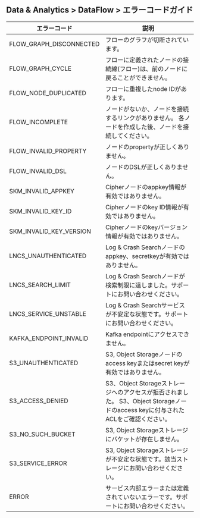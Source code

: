 ## Data & Analytics > DataFlow > エラーコードガイド

| エラーコード                  | 説明                                                                                      |
|-------------------------|------------------------------------------------------------------------------------------|
| FLOW_GRAPH_DISCONNECTED | フローのグラフが切断されています。                                                                       |  
| FLOW_GRAPH_CYCLE        | フローに定義されたノードの接続線(フロー)は、前のノードに戻ることができません。                                                |
| FLOW_NODE_DUPLICATED    | フローに重複したnode IDがあります。                                                                  |
| FLOW_INCOMPLETE         | ノードがないか、ノードを接続するリンクがありません。 各ノードを作成した後、ノードを接続してください。                                         |
| FLOW_INVALID_PROPERTY   | ノードのpropertyが正しくありません。                                                                 | 
| FLOW_INVALID_DSL        | ノードのDSLが正しくありません。                                                                      | 
| SKM_INVALID_APPKEY      | Cipherノードのappkey情報が有効ではありません。                                                         |
| SKM_INVALID_KEY_ID      | Cipherノードのkey ID情報が有効ではありません。                                                         |
| SKM_INVALID_KEY_VERSION | Cipherノードのkeyバージョン情報が有効ではありません。                                                         |
| LNCS_UNAUTHENTICATED    | Log & Crash Searchノードのappkey、secretkeyが有効ではありません。                                     |
| LNCS_SEARCH_LIMIT       | Log & Crash Searchノードが検索制限に達しました。サポートにお問い合わせください。                                  |
| LNCS_SERVICE_UNSTABLE   | Log & Crash Searchサービスが不安定な状態です。サポートにお問い合わせください。                                      |
| KAFKA_ENDPOINT_INVALID  | Kafka endpointにアクセスできません。                                                               |
| S3_UNAUTHENTICATED      | S3, Object Storageノードのaccess keyまたはsecret keyが有効ではありません。                              | 
| S3_ACCESS_DENIED        | S3、Object Storageストレージへのアクセスが拒否されました。 S3、Object Storageノードのaccess keyに付与されたACLをご確認ください。  |
| S3_NO_SUCH_BUCKET       | S3, Object Storageストレージにバケットが存在しません。                                                   |
| S3_SERVICE_ERROR        | S3, Object Storageストレージが不安定な状態です。該当ストレージにお問い合わせください。                                      |
| ERROR                   | サービス内部エラーまたは定義されていないエラーです。サポートにお問い合わせください。                                               |
